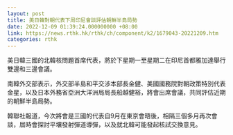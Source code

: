 ```yaml
---
layout: post
title: 美日韓對朝代表下周印尼會談評估朝鮮半島局勢
date: 2022-12-09 01:39:24.000000000 +08:00
link: https://news.rthk.hk/rthk/ch/component/k2/1679043-20221209.htm
categories: rthk
---
```


美日韓三國的北韓核問題首席代表，將於下星期一至星期二在印尼首都雅加達舉行雙邊和三邊會議。

南韓外交部表示，外交部半島和平交涉本部長金健、美國國務院對朝政策特別代表金星，以及日本外務省亞洲大洋洲局局長船越健裕，將會出席會議，共同評估近期的朝鮮半島局勢。

韓聯社報道，今次將會是三國的代表自9月在東京會晤後，相隔三個多月再次會談，屆時會探討平壤發射彈道導彈，以及就北韓可能發起核試交換意見。
